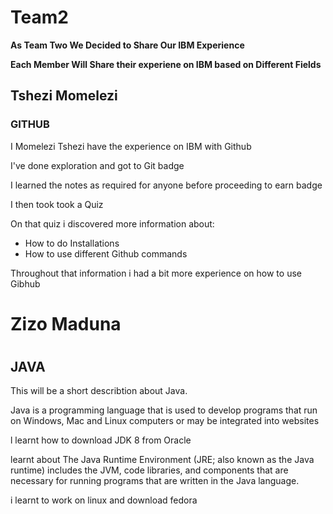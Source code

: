 # Team2

<!DOCTYPE html>
<html>
<head>
</head>
<body>
	<p><b>As Team Two We Decided to Share Our IBM Experience </b></p>
<p><b>Each Member Will Share their experiene on IBM based on Different Fields</b></p>

<h2>Tshezi Momelezi</h2>
<h3>GITHUB</h3>
<p>I Momelezi Tshezi have the experience on IBM with Github </p>
<p>I've done exploration and got to Git badge</p>
<p>I learned the notes as required for anyone before proceeding to earn badge</p>
<p>I then took took a Quiz</p>
<p>On that quiz i discovered more information about:</p>
<ul>
	<li>How to do Installations</li>
	<li>How to use different Github commands</li>

</ul>

<p>Throughout that information i had a bit more experience on how to use Gibhub</p>
</body>
</html>


<!DOCTYPE html>
<html>
<head>
	
</head>
<body>
	<div> 
		<h1>Zizo Maduna<h1>
		<h2>JAVA</h2>
		<p> This will be a short describtion about Java.</p>
		<p>Java is a programming language that is used to develop programs that run on Windows, Mac and Linux computers or may be integrated into websites</p>
		<p> l learnt how to download JDK 8 from Oracle</p>
		<p> learnt about The Java Runtime Environment (JRE; also known as the Java runtime) includes the JVM, code libraries, and components that are necessary for running programs that are written in the Java language.</p>
		<p>i learnt to work on linux and download fedora</p>
	</div>
</body>
</html>
